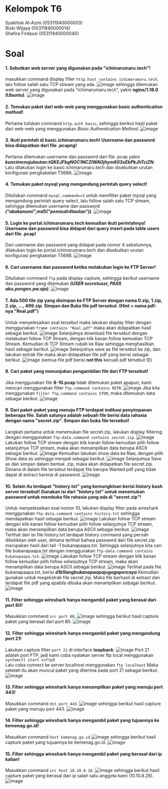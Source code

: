 # Kelompok T6
  Syakhisk Al-Azmi (05311940000003)<br>
  Rizki Wijaya (05311940000014)<br>
  Shafira Firdausi (05311940000040)<br>

# Soal
#### 1. Sebutkan web server yang digunakan pada "ichimarumaru.tech"!
masukkan command display filter `http.host contains ichimarumaru.tech`, lalu follow salah satu TCP stream yang ada.
![image](https://github.com/Jarkom-T6/Jarkom-Modul-1-T06-2021/blob/main/Picture/1_1.png)
sehingga ditemukan web server yang digunakan pada “ichimarumaru.tech”, yakni **nginx/1.18.0 (Ubuntu)**.
![image](https://github.com/Jarkom-T6/Jarkom-Modul-1-T06-2021/blob/main/Picture/1_2.png)

#### 2. Temukan paket dari web-web yang menggunakan basic authentication method!
Pertama tuliskan command `http.auth basic`, sehingga berikut hasil paket dari web-web yang menggunakan *Basic Authentication Method*.
![image](https://github.com/Jarkom-T6/Jarkom-Modul-1-T06-2021/blob/main/Picture/2.png)

#### 3. Ikuti perintah di basic.ichimarumaru.tech! Username dan password bisa didapatkan dari file .pcapng!
Pertama ditemukan username dan password dari file .pcap yakni _**kuncimenujulautan:tQKEJFbgNGC1NCZIWAOjhym603xEbPkJhTciZN**_. Lalu dilakukan login ke basic.ichimarumaru.tech dan disebutkan urutan konfigurasi pengkabelan T568A.
![image](https://github.com/Jarkom-T6/Jarkom-Modul-1-T06-2021/blob/main/Picture/3.png)

#### 4. Temukan paket mysql yang mengandung perintah query select!
Dituliskan command `mysql.command==3` untuk memfilter paket mysql yang mengandung perintah query select, lalu follow salah satu TCP stream, sehingga ditemukan username dan password _**("akakanomi",md5("pemisah4lautan"))**_.
![image](https://github.com/Jarkom-T6/Jarkom-Modul-1-T06-2021/blob/main/Picture/4.png)

#### 5. Login ke portal.ichimarumaru.tech kemudian ikuti perintahnya! Username dan password bisa didapat dari query insert pada table users dari file .pcap!
Dari username dan password yang didapat pada nomor 4 sebelumnya, dilakukan login ke portal.ichimarumaru.tech dan disebutkan urutan konfigurasi pengkabelan T568B.
![image](https://github.com/Jarkom-T6/Jarkom-Modul-1-T06-2021/blob/main/Picture/5.png)

#### 6. Cari username dan password ketika melakukan login ke FTP Server!
Dituliskan command `ftp` pada display capture, sehingga berikut username dan password yang ditemukan _**(USER secretuser, PASS aku.pengen.pw.aja)**_.
![image](https://github.com/Jarkom-T6/Jarkom-Modul-1-T06-2021/blob/main/Picture/6.png)

#### 7. Ada 500 file zip yang disimpan ke FTP Server dengan nama 0.zip, 1.zip, 2.zip, ..., 499.zip. Simpan dan Buka file pdf tersebut. (Hint = nama pdf-nya "Real.pdf")
Untuk menyelesaikan soal tersebut maka lakukan display filter dengan menggunakan `frame contains "Real.pdf"` maka akan didapatkan hasil sebagai berikut.
![image](https://github.com/Jarkom-T6/Jarkom-Modul-1-T06-2021/blob/main/Picture/7_1.png)
Selanjutnya download file tersebut dengan melakukan follow TCP Stream, dengan klik kanan follow kemudian TCP Stream. Kemudian di TCP Stream rubah ke Raw sehingga menghasilkan hasil sebagai berikut.
![image](https://github.com/Jarkom-T6/Jarkom-Modul-1-T06-2021/blob/main/Picture/7_2.png)
Selanjutnya save as file tersebut ke zip, dan lakukan extrak file maka akan didapatkan file pdf yang berisi sebagai berikut.
![image](https://github.com/Jarkom-T6/Jarkom-Modul-1-T06-2021/blob/main/Picture/7_3.png)
(semua file pdf berisi **not this** kecuali pdf tersebut 😠)

#### 8. Cari paket yang menunjukan pengambilan file dari FTP tersebut!
Jika menggunakan file **8-10.pcap** tidak ditemukan paket apapun, kami mencari menggunakan filter `ftp.command contains RETR`.
![image](https://github.com/Jarkom-T6/Jarkom-Modul-1-T06-2021/blob/main/Picture/8_1.png)
Jika kita menggunakan `filter ftp.command contains STOR`, maka ditemukan data sebagai berikut.
![image](https://github.com/Jarkom-T6/Jarkom-Modul-1-T06-2021/blob/main/Picture/8_2.png)

#### 9. Dari paket-paket yang menuju FTP terdapat indikasi penyimpanan beberapa file. Salah satunya adalah sebuah file berisi data rahasia dengan nama "secret.zip". Simpan dan buka file tersebut!
Langkah pertama untuk menemukan file secret.zip, lakukan display filtering dengan menggunakan `ftp-data.command contains secret.zip`.
![image](https://github.com/Jarkom-T6/Jarkom-Modul-1-T06-2021/blob/main/Picture/9_1.png)
Lakukan follow TCP stream dengan klik kanan follow kemudian pilih follow selanjutnya TCP stream, maka akan menampilkan data berupa ASCII sebagai berikut.
![image](https://github.com/Jarkom-T6/Jarkom-Modul-1-T06-2021/blob/main/Picture/9_2.png)
Kemudian lakukan show data ke Raw, dengan pilih Show data as sehingga menjadi sebagai berikut.
![image](https://github.com/Jarkom-T6/Jarkom-Modul-1-T06-2021/blob/main/Picture/9_3.png)
Selanjutnya Save as dan simpan dalam bentuk .zip, maka akan didapatkan file secret.zip. Dimana di dalam file tersebut terdapat file berupa Wanted.pdf yang tidak dapat di extract karena di password.
![image](https://github.com/Jarkom-T6/Jarkom-Modul-1-T06-2021/blob/main/Picture/9_4.png)

#### 10. Selain itu terdapat "history.txt" yang kemungkinan berisi history bash server tersebut! Gunakan isi dari "history.txt" untuk menemukan password untuk membuka file rahasia yang ada di "secret.zip"!
Untuk menyelesaikan soal nomor 10, lakukan display filter pada wireshark menggunakan `ftp-data.command contains history.txt` sehingga mendapatkan hasil sebagai berikut.
![image](https://github.com/Jarkom-T6/Jarkom-Modul-1-T06-2021/blob/main/Picture/10_1.png)
Lakukan follow TCP stream dengan klik kanan follow kemudian pilih follow selanjutnya TCP stream, maka akan menampilkan data berupa ASCII sebagai berikut.
![image](https://github.com/Jarkom-T6/Jarkom-Modul-1-T06-2021/blob/main/Picture/10_2.png)
Terlihat dari isi file history.txt terdapat history command yang pernah diketikkan oleh user, dimana terlihat bahwa password dari file secret.zip merupakan hasil dari tail -1 bukanapaapa.txt. Sehingga selanjutnya kita cari file bukanapaapa.txt dengan menggunakan `ftp-data.command contains bukanapaapa.txt`.
![image](https://github.com/Jarkom-T6/Jarkom-Modul-1-T06-2021/blob/main/Picture/10_3.png)
Lakukan follow TCP stream dengan klik kanan follow kemudian pilih follow selanjutnya TCP stream, maka akan menampilkan data berupa ASCII sebagai berikut.
![image](https://github.com/Jarkom-T6/Jarkom-Modul-1-T06-2021/blob/main/Picture/10_4.png)
Terlihat pada file bukanapaapa.txt, berisi _**d1b1langbukanapaapajugagapercaya**_ Kemudian gunakan untuk megekstrak file secret.zip. Maka file berhasil di extract dan terdapat file pdf yang apabila dibuka akan menampilkan sebagai berikut.
![image](https://github.com/Jarkom-T6/Jarkom-Modul-1-T06-2021/blob/main/Picture/10_5.png)

#### 11. Filter sehingga wireshark hanya mengambil paket yang berasal dari port 80!
Masukkan command `src port 80`.
![image](https://github.com/Jarkom-T6/Jarkom-Modul-1-T06-2021/blob/main/Picture/11_1.png)
sehingga berikut hasil capture paket yang berasal dari port 80.
![image](https://github.com/Jarkom-T6/Jarkom-Modul-1-T06-2021/blob/main/Picture/11_2.png)

#### 12. Filter sehingga wireshark hanya mengambil paket yang mengandung port 21!
Lakukan capture filter `port 21` di interface **loopback**.
![image](https://github.com/Jarkom-T6/Jarkom-Modul-1-T06-2021/blob/main/Picture/12_1.png)
Port 21 adalah port FTP, jadi kami coba nyalakan server ftp local menggunakan `systemctl start vsftpd` <br>
Lalu coba connect ke server localhost menggunakan `ftp localhost`
Maka setelah itu akan muncul paket yang diterima pada port 21 sebagai berikut.
![image](https://github.com/Jarkom-T6/Jarkom-Modul-1-T06-2021/blob/main/Picture/12_2.png)

#### 13. Filter sehingga wireshark hanya menampilkan paket yang menuju port 443!
Masukkan command `dst port 443`.
![image](https://github.com/Jarkom-T6/Jarkom-Modul-1-T06-2021/blob/main/Picture/13_1.png)
sehingga berikut hasil capture paket yang menuju port 443.
![image](https://github.com/Jarkom-T6/Jarkom-Modul-1-T06-2021/blob/main/Picture/13_2.png)

#### 14. Filter sehingga wireshark hanya mengambil paket yang tujuannya ke kemenag.go.id!
Masukkan command `host kemenag.go.id`
![image](https://github.com/Jarkom-T6/Jarkom-Modul-1-T06-2021/blob/main/Picture/14_1.png)
sehingga berikut hasil capture paket yang tujuannya ke kemenag.go.id.
![image](https://github.com/Jarkom-T6/Jarkom-Modul-1-T06-2021/blob/main/Picture/14_2.png)

#### 15. Filter sehingga wireshark hanya mengambil paket yang berasal dari ip kalian!
Masukkan command `src host 10.10.8.26`.
![image](https://github.com/Jarkom-T6/Jarkom-Modul-1-T06-2021/blob/main/Picture/15_1.png)
sehingga berikut hasil capture paket yang berasal dari ip salah satu anggota kami (10.10.8.26).
![image](https://github.com/Jarkom-T6/Jarkom-Modul-1-T06-2021/blob/main/Picture/15_2.png)
